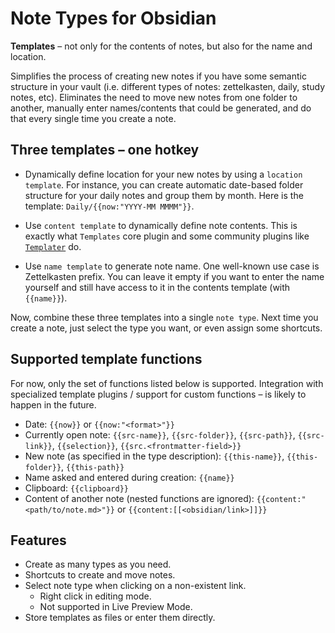 # Note Types for Obsidian
**Templates** – not only for the contents of notes, but also for the name and location. 

Simplifies the process of creating new notes if you have some semantic structure in your vault (i.e. different types of notes: zettelkasten, daily, study notes, etc). Eliminates the need to move new notes from one folder to another, manually enter names/contents that could be generated, and do that every single time you create a note.

## Three templates – one hotkey

* Dynamically define location for your new notes by using a `location template`. For instance, you can create automatic date-based folder structure for your daily notes and group them by month. Here is the template: `Daily/{{now:"YYYY-MM MMMM"}}`.

* Use `content template` to dynamically define note contents. This is exactly what `Templates` core plugin and some community plugins like [`Templater`](https://github.com/SilentVoid13/Templater) do.

* Use `name template` to generate note name. One well-known use case is Zettelkasten prefix. You can leave it empty if you want to enter the name yourself and still have access to it in the contents template (with `{{name}}`).

Now, combine these three templates into a single `note type`. Next time you create a note, just select the type you want, or even assign some shortcuts.

## Supported template functions

For now, only the set of functions listed below is supported. Integration with specialized template plugins / support for custom functions – is likely to happen in the future.

* Date: `{{now}}` or `{{now:"<format>"}}`
* Currently open note: `{{src-name}}`, `{{src-folder}}`, `{{src-path}}`, `{{src-link}}`, `{{selection}}`, `{{src.<frontmatter-field>}}`
* New note (as specified in the type description): `{{this-name}}`, `{{this-folder}}`, `{{this-path}}`
* Name asked and entered during creation: `{{name}}`
* Clipboard: `{{clipboard}}`
* Content of another note (nested functions are ignored): `{{content:"<path/to/note.md>"}}` or `{{content:[[<obsidian/link>]]}}`

## Features

* Create as many types as you need.
* Shortcuts to create and move notes.
* Select note type when clicking on a non-existent link.
	* Right click in editing mode.
	* Not supported in Live Preview Mode.
* Store templates as files or enter them directly.
